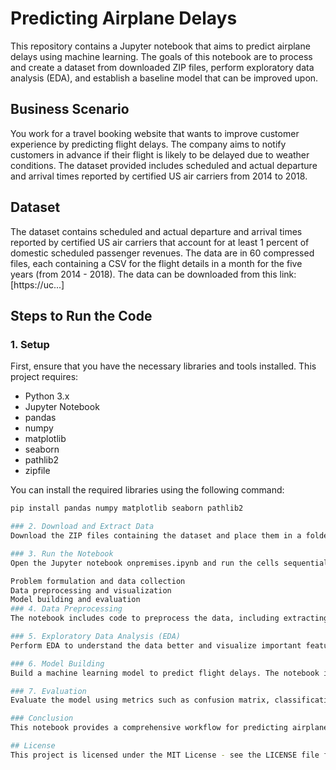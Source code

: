 # Predicting Airplane Delays

This repository contains a Jupyter notebook that aims to predict airplane delays using machine learning. The goals of this notebook are to process and create a dataset from downloaded ZIP files, perform exploratory data analysis (EDA), and establish a baseline model that can be improved upon.

## Business Scenario

You work for a travel booking website that wants to improve customer experience by predicting flight delays. The company aims to notify customers in advance if their flight is likely to be delayed due to weather conditions. The dataset provided includes scheduled and actual departure and arrival times reported by certified US air carriers from 2014 to 2018.

## Dataset

The dataset contains scheduled and actual departure and arrival times reported by certified US air carriers that account for at least 1 percent of domestic scheduled passenger revenues. The data are in 60 compressed files, each containing a CSV for the flight details in a month for the five years (from 2014 - 2018). The data can be downloaded from this link: [https://uc...]

## Steps to Run the Code

### 1. Setup

First, ensure that you have the necessary libraries and tools installed. This project requires:

- Python 3.x
- Jupyter Notebook
- pandas
- numpy
- matplotlib
- seaborn
- pathlib2
- zipfile

You can install the required libraries using the following command:

```sh
pip install pandas numpy matplotlib seaborn pathlib2

### 2. Download and Extract Data
Download the ZIP files containing the dataset and place them in a folder named dataset. The notebook includes code to extract CSV files from these ZIP files.

### 3. Run the Notebook
Open the Jupyter notebook onpremises.ipynb and run the cells sequentially. The notebook is divided into the following sections:

Problem formulation and data collection
Data preprocessing and visualization
Model building and evaluation
### 4. Data Preprocessing
The notebook includes code to preprocess the data, including extracting CSV files from ZIP files and loading them into pandas DataFrames.

### 5. Exploratory Data Analysis (EDA)
Perform EDA to understand the data better and visualize important features.

### 6. Model Building
Build a machine learning model to predict flight delays. The notebook includes code to train and evaluate a classification model.

### 7. Evaluation
Evaluate the model using metrics such as confusion matrix, classification report, and AUC score.

### Conclusion
This notebook provides a comprehensive workflow for predicting airplane delays using machine learning. By following the steps outlined above, you can replicate the results and build your own predictive model for flight delays.

## License
This project is licensed under the MIT License - see the LICENSE file for details.

